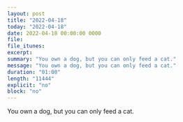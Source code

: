```yaml
---
layout: post
title: "2022-04-18"
today: "2022-04-18"
date: 2022-04-18 00:00:00 0000
file:
file_itunes:
excerpt:
summary: "You own a dog, but you can only feed a cat."
message: "You own a dog, but you can only feed a cat."
duration: "01:00"
length: "11444"
explicit: "no"
block: "no"
---
```

You own a dog, but you can only feed a cat.


